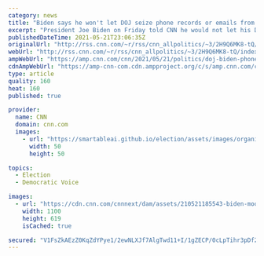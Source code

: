 ```yaml
---
category: news
title: "Biden says he won't let DOJ seize phone records or emails from reporters: 'It's simply, simply wrong'"
excerpt: "President Joe Biden on Friday told CNN he would not let his Department of Justice seize phone records or emails from reporters.\n    \n"
publishedDateTime: 2021-05-21T23:06:35Z
originalUrl: "http://rss.cnn.com/~r/rss/cnn_allpolitics/~3/2H9Q6MK8-tQ/index.html"
webUrl: "http://rss.cnn.com/~r/rss/cnn_allpolitics/~3/2H9Q6MK8-tQ/index.html"
ampWebUrl: "https://amp.cnn.com/cnn/2021/05/21/politics/doj-biden-phone-records/index.html"
cdnAmpWebUrl: "https://amp-cnn-com.cdn.ampproject.org/c/s/amp.cnn.com/cnn/2021/05/21/politics/doj-biden-phone-records/index.html"
type: article
quality: 160
heat: 160
published: true

provider:
  name: CNN
  domain: cnn.com
  images:
    - url: "https://smartableai.github.io/election/assets/images/organizations/cnn.com-50x50.jpg"
      width: 50
      height: 50

topics:
  - Election
  - Democratic Voice

images:
  - url: "https://cdn.cnn.com/cnnnext/dam/assets/210521185543-biden-moon-presser-0521-super-tease.jpg"
    width: 1100
    height: 619
    isCached: true

secured: "V1FsZkAEzZ0KqZdYPye1/2ewNLXJf7AlgTwd11+I/1gZECP/0cLpTihr3pDf2ru06iaBRtfi0aZbeugTOLNoPja1fmSy+qQ2XK1fOhsvcQhcRb0yVMYpeb8eyckCF4sv3ipEV0MRP9UU8wreToBiBausnvq9RHPpYqwstHbtxI6BNXpkjbdJMwoAfeNc/Y1DklYXOF1xA3X77wtK+dflegWEf3BUMlz0DiHoXUPQ1hJdnNDsftSvA6v9IcvyURJe+egLGWQuzpfYx98i19DfJUcY5Xj4at/Yq3bhrpqOk+6Y7IMGRYijCveilk57sifjWqKMiI+T0d0wwXa3hT10ZTwbNSB/E5742CuOoHViUEo=;2ksTjBQvMTuws3Ogo6Ctog=="
---
```


